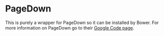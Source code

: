 PageDown
========

This is purely a wrapper for PageDown so it can be installed by Bower.  For more information on PageDown go to their [Google Code page](https://code.google.com/p/pagedown/).
